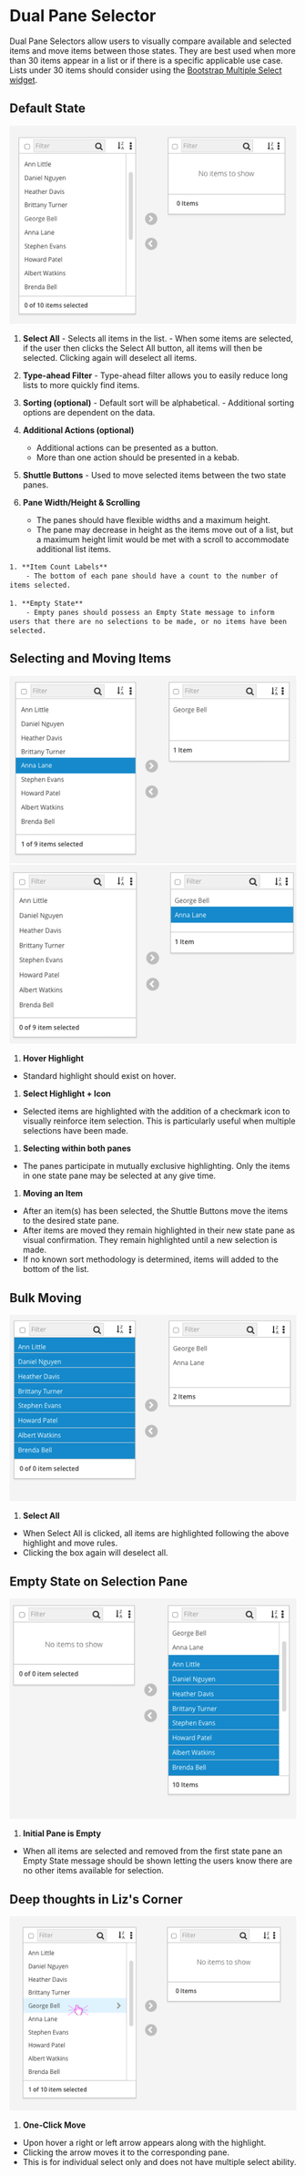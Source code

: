 # Dual Pane Selector

Dual Pane Selectors allow users to visually compare available and selected items and move items between those states.  They are best used when more than 30 items appear in a list or if there is a specific applicable use case. Lists under 30 items should consider using the [Bootstrap Multiple Select widget](http://www.patternfly.org/pattern-library/widgets/#bootstrap-select).

## Default State
![Selecting Items](1.png)

  1. **Select All**
    - Selects all items in the list.
    - When some items are selected, if the user then clicks the Select All button, all items will then be selected. Clicking again will deselect all items.

  1. **Type-ahead Filter**
    - Type-ahead filter allows you to easily reduce long lists to more quickly find items.

  1. **Sorting (optional)**
    - Default sort will be alphabetical.
    - Additional sorting options are dependent on the data.

  1. **Additional Actions (optional)**
      - Additional actions can be presented as a button.
      - More than one action should be presented in a kebab.

  1. **Shuttle Buttons**
    - Used to move selected items between the two state panes.

  1. **Pane Width/Height & Scrolling**
      - The panes should have flexible widths and a maximum height.
      - The pane may decrease in height as the items move out of a list, but a maximum height limit would be met with a scroll to accommodate additional list items.

    1. **Item Count Labels**
        - The bottom of each pane should have a count to the number of items selected.

    1. **Empty State**
        - Empty panes should possess an Empty State message to inform users that there are no selections to be made, or no items have been selected.

## Selecting and Moving Items

![Selecting Items](2.png)
![Select All](3.png)

1. **Hover Highlight**
  - Standard highlight should exist on hover.

1. **Select Highlight + Icon**
  - Selected items are highlighted with the addition of a checkmark icon to visually reinforce item selection. This is particularly useful when multiple selections have been made.

1. **Selecting within both panes**
  - The panes participate in mutually exclusive highlighting. Only the items in one state pane may be selected at any give time.

1. **Moving an Item**
  - After an item(s) has been selected, the Shuttle Buttons move the items to the desired state pane.
  - After items are moved they remain highlighted in their new state pane as visual confirmation. They remain highlighted until a new selection is made.
  - If no known sort methodology is determined, items will added to the bottom of the list.


## Bulk Moving
![Select All](4.png)

1. **Select All**
  - When Select All is clicked, all items are highlighted following the above highlight and move rules.
  - Clicking the box again will deselect all.

## Empty State on Selection Pane
![Empty State](5.png)

1. **Initial Pane is Empty**
  - When all items are selected and removed from the first state pane an Empty State message should be shown letting the users know there are no other items available for selection.

## Deep thoughts in Liz's Corner
![Default State](oneclick.png)
1. **One-Click Move**
  - Upon hover a right or left arrow appears along with the highlight.
  - Clicking the arrow moves it to the corresponding pane.
  - This is for individual select only and does not have multiple select ability.
